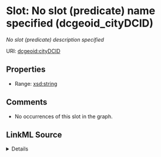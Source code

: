 

# Slot: No slot (predicate) name specified (dcgeoid_cityDCID)


_No slot (predicate) description specified_







URI: [dcgeoid:cityDCID](https://datacommons.org/browser/geoId/cityDCID)



<!-- no inheritance hierarchy -->








## Properties

* Range: [xsd:string](http://www.w3.org/2001/XMLSchema#string)





## Comments

* No occurrences of this slot in the graph.



## LinkML Source

<details>

```yaml
name: dcgeoid_cityDCID
description: No slot (predicate) description specified
title: No slot (predicate) name specified
comments:
- No occurrences of this slot in the graph.
from_schema: soc-kg
rank: 1000
domain: sockg_City
slot_uri: dcgeoid:cityDCID
alias: dcgeoid_cityDCID
range: string

```
</details>